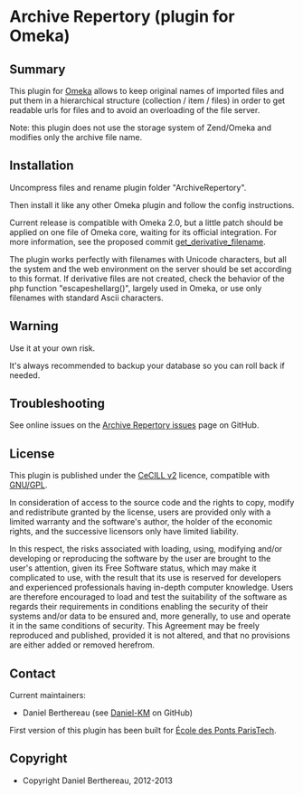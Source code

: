 Archive Repertory (plugin for Omeka)
====================================


Summary
-------

This plugin for [Omeka] allows to keep original names of imported files and put
them in a hierarchical structure (collection / item / files) in order to get
readable urls for files and to avoid an overloading of the file server.

Note: this plugin does not use the storage system of Zend/Omeka and modifies
only the archive file name.


Installation
------------

Uncompress files and rename plugin folder "ArchiveRepertory".

Then install it like any other Omeka plugin and follow the config instructions.

Current release is compatible with Omeka 2.0, but a little patch should be
applied on one file of Omeka core, waiting for its official integration. For
more information, see the proposed commit [get_derivative_filename].

The plugin works perfectly with filenames with Unicode characters, but all the
system and the web environment on the server should be set according to this
format. If derivative files are not created, check the behavior of the php
function "escapeshellarg()", largely used in Omeka, or use only filenames with
standard Ascii characters.


Warning
-------

Use it at your own risk.

It's always recommended to backup your database so you can roll back if needed.


Troubleshooting
---------------

See online issues on the [Archive Repertory issues] page on GitHub.


License
-------

This plugin is published under the [CeCILL v2] licence, compatible with
[GNU/GPL].

In consideration of access to the source code and the rights to copy, modify and
redistribute granted by the license, users are provided only with a limited
warranty and the software's author, the holder of the economic rights, and the
successive licensors only have limited liability.

In this respect, the risks associated with loading, using, modifying and/or
developing or reproducing the software by the user are brought to the user's
attention, given its Free Software status, which may make it complicated to use,
with the result that its use is reserved for developers and experienced
professionals having in-depth computer knowledge. Users are therefore encouraged
to load and test the suitability of the software as regards their requirements
in conditions enabling the security of their systems and/or data to be ensured
and, more generally, to use and operate it in the same conditions of security.
This Agreement may be freely reproduced and published, provided it is not
altered, and that no provisions are either added or removed herefrom.


Contact
-------

Current maintainers:

* Daniel Berthereau (see [Daniel-KM] on GitHub)

First version of this plugin has been built for [École des Ponts ParisTech].


Copyright
---------

* Copyright Daniel Berthereau, 2012-2013


[Omeka]: http://www.omeka.org "Omeka.org"
[Archive Repertory issues]: https://github.com/Daniel-KM/ArchiveRepertory/Issues "GitHub Archive Repertory"
[CeCILL v2]: http://www.cecill.info/licences/Licence_CeCILL_V2-en.html "CeCILL v2"
[GNU/GPL]: https://www.gnu.org/licenses/gpl-3.0.html "GNU/GPL v3"
[Daniel-KM]: http://github.com/Daniel-KM "Daniel Berthereau"
[École des Ponts ParisTech]: http://bibliotheque.enpc.fr "École des Ponts ParisTech / ENPC"
[get_derivative_filename]: https://github.com/Daniel-KM/Omeka/commit/f716af19b3be6d7e0ca77d36c08e409c4935b61c "commit get_derivative_filename"
